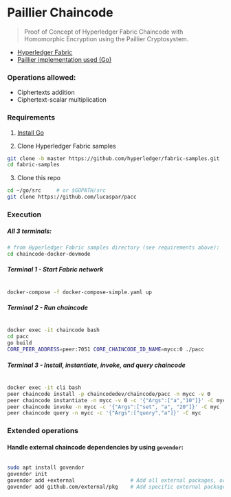 # Paillier Chaincode
> Proof of Concept of Hyperledger Fabric Chaincode with Homomorphic Encryption using the Paillier Cryptosystem.

- [Hyperledger Fabric](https://github.com/hyperledger/fabric)
- [Paillier implementation used (Go)](https://github.com/didiercrunch/paillier)

### Operations allowed:

- Ciphertexts addition
- Ciphertext-scalar multiplication

### Requirements

1. [Install Go](https://golang.org/doc/install)

2. Clone Hyperledger Fabric samples
```sh
git clone -b master https://github.com/hyperledger/fabric-samples.git
cd fabric-samples
```

3. Clone this repo
```sh
cd ~/go/src     # or $GOPATH/src
git clone https://github.com/lucaspar/pacc
```

### Execution

##### All 3 terminals:

```sh
# from Hyperledger Fabric samples directory (see requirements above):
cd chaincode-docker-devmode

```

##### Terminal 1 - Start Fabric network

```sh

docker-compose -f docker-compose-simple.yaml up

```

##### Terminal 2 - Run chaincode

```sh

docker exec -it chaincode bash
cd pacc
go build
CORE_PEER_ADDRESS=peer:7051 CORE_CHAINCODE_ID_NAME=mycc:0 ./pacc

```

##### Terminal 3 - Install, instantiate, invoke, and query chaincode

```sh

docker exec -it cli bash
peer chaincode install -p chaincodedev/chaincode/pacc -n mycc -v 0
peer chaincode instantiate -n mycc -v 0 -c '{"Args":["a","10"]}' -C myc
peer chaincode invoke -n mycc -c '{"Args":["set", "a", "20"]}' -C myc
peer chaincode query -n mycc -c '{"Args":["query","a"]}' -C myc

```

### Extended operations

#### Handle external chaincode dependencies by using `govendor`:

```sh

sudo apt install govendor
govendor init
govendor add +external                  # Add all external packages, or
govendor add github.com/external/pkg    # Add specific external package

```
